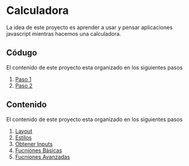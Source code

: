 # Calculadora

La idea de este proyecto es aprender a usar y pensar aplicaciones javascript mientras hacemos una calculadora.

## Códugo

El contenido de este proyecto esta organizado en los siguientes pasos

1. [Paso 1](./paso-1)
2. [Paso 2](./paso-2)

## Contenido

El contenido de este proyecto esta organizado en los siguientes pasos

1. [Layout](./docs/00-layout.md)
2. [Estilos](./docs/01-estilos.md)
3. [Obtener Inputs](./docs/02-obtener-inputs.md)
4. [Fucniones Básicas](./docs/03-funciones-basicas.md)
5. [Fucniones Avanzadas](./docs/03-funciones-avanzadas.md)

